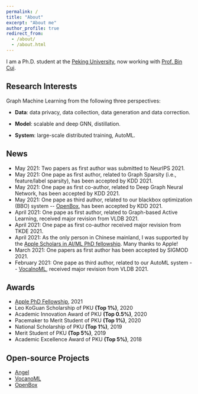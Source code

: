 ```yaml
---
permalink: /
title: "About"
excerpt: "About me"
author_profile: true
redirect_from:
  - /about/
  - /about.html
---
```


I am a Ph.D. student at the [Peking University](https://www.pku.edu.cn/), now working with [Prof. Bin Cui](http://net.pku.edu.cn/~cuibin/).

Research Interests
---
Graph Machine Learning from the following three perspectives:
+ **Data**: data privacy, data collection, data generation and data correction.

+ **Model**: scalable and deep GNN, distillation.

+ **System**: large-scale distributed training, AutoML.

News
------
* May 2021: Two papers as first author was submitted to NeurIPS 2021.
* May 2021: One pape as first author, related to Graph Sparsity (i.e., feature/label sparsity), has been accepted by KDD 2021.
* May 2021: One pape as first co-author, related to Deep Graph Neural Network, has been accepted by KDD 2021.
* May 2021: One pape as third author, related to our blackbox optimization (BBO) system -- [OpenBox](https://open-box.readthedocs.io/en/latest/), has been accepted by KDD 2021.
* April 2021: One pape as first author, related to Graph-based Active Learning, received major revision from VLDB 2021.
* April 2021: One pape as first co-author received major revision from TKDE 2021.
* April 2021: As the only person in Chinese mainland, I was supported by the [Apple Scholars in AI/ML PhD fellowship](https://machinelearning.apple.com/updates/apple-scholars-aiml-2021). Many thanks to Apple!
* March 2021: One papers as first author has been accepted by SIGMOD 2021.
* February 2021: One pape as third author, related to our AutoML system -- [VocalnoML](https://github.com/PKU-DAIR/soln-ml), received major revision from VLDB 2021.
<!-- * May-17-2020, Our paper *Individual Fairness for Graph Neural Networks: A Ranking based Approach* has been accepted by SIGKDD 2021. -->

Awards
------
* [Apple PhD Fellowship](https://machinelearning.apple.com/updates/apple-scholars-aiml-2021), 2021
* Leo KoGuan Scholarship of PKU **(Top 1%)**, 2020
* Academic Innovation Award of PKU **(Top 0.5%)**, 2020
* Pacemaker to Merit Student of PKU **(Top 1%)**, 2020
* National Scholarship of PKU **(Top 1%)**, 2019
* Merit Student of PKU **(Top 5%)**, 2019
* Academic Excellence Award of PKU **(Top 5%)**, 2018



Open-source Projects
------
* [Angel](https://github.com/Angel-ML/angel)
* [VocanoML](https://pypi.org/project/soln-ml)
* [OpenBox](https://open-box.readthedocs.io/en/latest)
<!-- * Srimanth Tangedipalli (B.S. in Computer Science @UVa) -->
<!-- * Nitin Maddi (B.S. in Computer Science @UVa) -->

